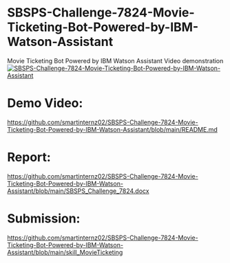 # SBSPS-Challenge-7824-Movie-Ticketing-Bot-Powered-by-IBM-Watson-Assistant
Movie Ticketing Bot Powered by IBM Watson Assistant
Video demonstration
[![SBSPS-Challenge-7824-Movie-Ticketing-Bot-Powered-by-IBM-Watson-Assistant](https://img.youtube.com/vi/https://youtu.be/gnV25vJN2xs)](https://www.youtube.com/watch?v=gnV25vJN2xs)
# Demo Video:
https://github.com/smartinternz02/SBSPS-Challenge-7824-Movie-Ticketing-Bot-Powered-by-IBM-Watson-Assistant/blob/main/README.md
# Report:
https://github.com/smartinternz02/SBSPS-Challenge-7824-Movie-Ticketing-Bot-Powered-by-IBM-Watson-Assistant/blob/main/SBSPS_Challenge_7824.docx
# Submission:
https://github.com/smartinternz02/SBSPS-Challenge-7824-Movie-Ticketing-Bot-Powered-by-IBM-Watson-Assistant/blob/main/skill_MovieTicketing
